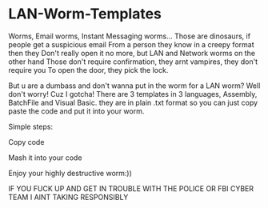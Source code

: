 # LAN-Worm-Templates
Worms, Email worms, Instant Messaging worms...
Those are dinosaurs, if people get a suspicious email
From a person they know in a creepy format then they
Don't really open it no more, but LAN and Network worms on the other hand
Those don't require confirmation, they arnt vampires, they don't require you
To open the door, they pick the lock.

But u are a dumbass and don't wanna put in the worm for a LAN worm?
Well don't worry! Cuz I gotcha!
There are 3 templates in 3 languages, 
Assembly, BatchFile and Visual Basic.
they are in plain .txt format so you can just copy paste the code 
and put it into your worm.

Simple steps:

Copy code

Mash it into your code

Enjoy your highly destructive worm:))

IF YOU FUCK UP AND GET IN TROUBLE WITH THE POLICE OR FBI CYBER TEAM I AINT TAKING RESPONSIBLY
